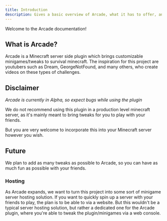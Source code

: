 ```yaml
---
title: Introduction
description: Gives a basic overview of Arcade, what it has to offer, and what is coming in the future.
---
```


Welcome to the Arcade documentation!

## What is Arcade?

Arcade is a Minecraft server side plugin which brings customizable minigames/tweaks
to survival minecraft. The inspiration for this project are youtubers such as Dream,
GeorgeNotFound, and many others, who create videos on these types of challenges.

## Disclaimer

*Arcade is currently in Alpha, so expect bugs while using the plugin*

We do not recommend using this plugin in a production level minecraft server, as
it's mainly meant to bring tweaks for you to play with your friends.

But you are very welcome to incorporate this into your Minecraft server however
you wish.

## Future

<!-- See [Roadmap](/roadmap) for the future possibilities of Arcade -->

We plan to add as many tweaks as possible to Arcade, so you can have as much fun as possible with
your friends.

### Hosting

As Arcade expands, we want to turn this project into some sort of minigame server hosting
solution. If you want to quickly spin up a server with your friends to play, the plan is to be
able to via a website. But this wouldn't be a typical server hosting solution, but rather
a dedicated one for the Arcade plugin, where you're able to tweak the plugin/minigames via a web
console.
